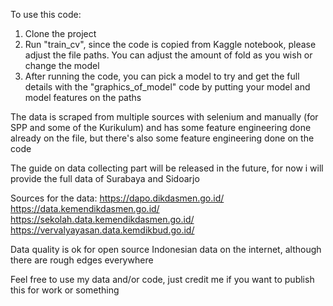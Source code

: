 To use this code:
1. Clone the project
2. Run "train_cv", since the code is copied from Kaggle notebook, please adjust the file paths. You can adjust the amount of fold as you wish or change the model
3. After running the code, you can pick a model to try and get the full details with the "graphics_of_model" code by putting your model and model features on the paths

The data is scraped from multiple sources with selenium and manually (for SPP and some of the Kurikulum) and has some feature engineering done already on the file, but there's also some feature engineering done on the code

The guide on data collecting part will be released in the future, for now i will provide the full data of Surabaya and Sidoarjo

Sources for the data:
https://dapo.dikdasmen.go.id/
https://data.kemendikdasmen.go.id/
https://sekolah.data.kemendikdasmen.go.id/
https://vervalyayasan.data.kemdikbud.go.id/



Data quality is ok for open source Indonesian data on the internet, although there are rough edges everywhere

Feel free to use my data and/or code, just credit me if you want to publish this for work or something

